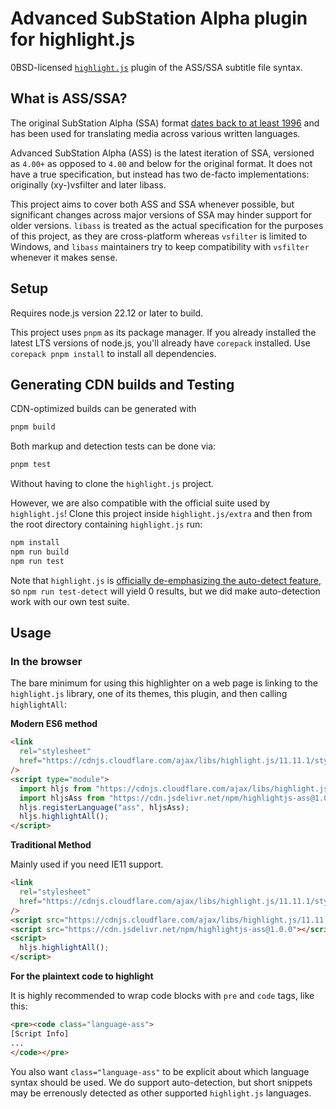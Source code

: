 # Advanced SubStation Alpha plugin for highlight.js

0BSD-licensed [`highlight.js`](https://github.com/highlightjs/highlight.js) plugin of the ASS/SSA subtitle file syntax.

## What is ASS/SSA?

The original SubStation Alpha (SSA) format [dates back to at least 1996](https://web.archive.org/web/19961229054108/http://www.eswat.demon.co.uk/) and has been used for translating media across various written languages.

Advanced SubStation Alpha (ASS) is the latest iteration of SSA, versioned as `4.00+` as opposed to `4.00` and below for the original format. It does not have a true specification, but instead has two de-facto implementations: originally (xy-)vsfilter and later libass.

This project aims to cover both ASS and SSA whenever possible, but significant changes across major versions of SSA may hinder support for older versions. `libass` is treated as the actual specification for the purposes of this project, as they are cross-platform whereas `vsfilter` is limited to Windows, and `libass` maintainers try to keep compatibility with `vsfilter` whenever it makes sense.

## Setup

Requires node.js version 22.12 or later to build.

This project uses `pnpm` as its package manager. If you already installed the latest LTS versions of node.js, you'll already have `corepack` installed.
Use `corepack pnpm install` to install all dependencies.

## Generating CDN builds and Testing

CDN-optimized builds can be generated with

```sh
pnpm build
```

Both markup and detection tests can be done via:

```sh
pnpm test
```

Without having to clone the `highlight.js` project.

However, we are also compatible with the official suite used by `highlight.js`! Clone this project inside `highlight.js/extra` and then from the root directory containing `highlight.js` run:

```sh
npm install
npm run build
npm run test
```

Note that `highlight.js` is [officially de-emphasizing the auto-detect feature](https://github.com/highlightjs/highlight.js/pull/3906/commits/57cf5a332e17611da54d8562c7398cca96722814), so `npm run test-detect` will yield 0 results, but we did make auto-detection work with our own test suite.

## Usage

### In the browser

The bare minimum for using this highlighter on a web page is linking to the `highlight.js` library, one of its themes, this plugin, and then calling `highlightAll`:

**Modern ES6 method**

```html
<link
  rel="stylesheet"
  href="https://cdnjs.cloudflare.com/ajax/libs/highlight.js/11.11.1/styles/dark.min.css"
/>
<script type="module">
  import hljs from "https://cdnjs.cloudflare.com/ajax/libs/highlight.js/11.11.1/es/highlight.min.js";
  import hljsAss from "https://cdn.jsdelivr.net/npm/highlightjs-ass@1.0.0/+esm";
  hljs.registerLanguage("ass", hljsAss);
  hljs.highlightAll();
</script>
```

**Traditional Method**

Mainly used if you need IE11 support.

```html
<link
  rel="stylesheet"
  href="https://cdnjs.cloudflare.com/ajax/libs/highlight.js/11.11.1/styles/dark.min.css"
/>
<script src="https://cdnjs.cloudflare.com/ajax/libs/highlight.js/11.11.1/es/highlight.min.js"></script>
<script src="https://cdn.jsdelivr.net/npm/highlightjs-ass@1.0.0"></script>
<script>
  hljs.highlightAll();
</script>
```

**For the plaintext code to highlight**

It is highly recommended to wrap code blocks with `pre` and `code` tags, like this:

```html
<pre><code class="language-ass">
[Script Info]
...
</code></pre>
```

You also want `class="language-ass"` to be explicit about which language syntax should be used. We do support auto-detection, but short snippets may be errenously detected as other supported `highlight.js` languages.
